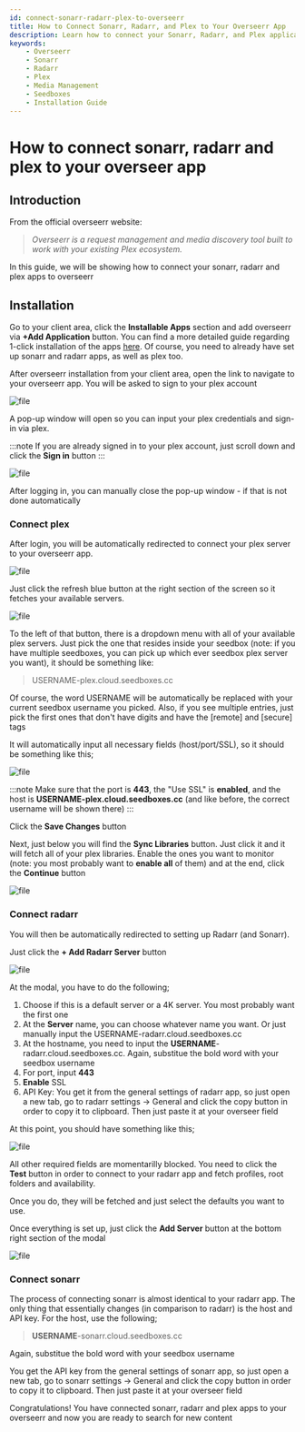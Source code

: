 ```yaml
---
id: connect-sonarr-radarr-plex-to-overseerr
title: How to Connect Sonarr, Radarr, and Plex to Your Overseerr App
description: Learn how to connect your Sonarr, Radarr, and Plex applications to your Overseerr app for seamless media management and discovery.
keywords:
    - Overseerr
    - Sonarr
    - Radarr
    - Plex
    - Media Management
    - Seedboxes
    - Installation Guide
---
```


# How to connect sonarr, radarr and plex to your overseer app

## Introduction

From the official overseerr website:
> *Overseerr is a request management and media discovery tool built to work with your existing Plex ecosystem.*

In this guide, we will be showing how to connect your sonarr, radarr and plex apps to overseerr


## Installation
Go to your client area, click the **Installable Apps** section and add overseerr via **+Add Application** button. You can find a more detailed guide regarding 1-click installation of the apps [here](./How_to_install_our_1-Click_applications.md). Of course, you need to already have set up sonarr and radarr apps, as well as plex too.

After overseerr installation from your client area, open the link to navigate to your overseerr app. You will be asked to sign to your plex account

![file](https://rapiddot-support-community-uploads.s3.amazonaws.com/uploads/image-1662456888071.20.42.jpg)

A pop-up window will open so you can input your plex credentials and sign-in via plex.

:::note
If you are already signed in to your plex account, just scroll down and click the **Sign in** button
:::

![file](https://rapiddot-support-community-uploads.s3.amazonaws.com/uploads/image-1662456906863.22.23.jpg)

After logging in, you can manually close the pop-up window - if that is not done automatically

### Connect plex

After login, you will be automatically redirected to connect your plex server to your overseerr app.

![file](https://rapiddot-support-community-uploads.s3.amazonaws.com/uploads/image-1662456976969.23.15.jpg)

Just click the refresh blue button at the right section of the screen so it fetches your available servers.

![file](https://rapiddot-support-community-uploads.s3.amazonaws.com/uploads/image-1662458169122.23.15.jpg)

To the left of that button, there is a dropdown menu with all of your available plex servers. Just pick the one that resides inside your seedbox (note: if you have multiple seedboxes, you can pick up which ever seedbox plex server you  want), it should be something like:

> USERNAME-plex.cloud.seedboxes.cc

Of course, the word USERNAME will be automatically be replaced with your current seedbox username you picked.
Also, if you see multiple entries, just pick the first ones that don't have digits and have the [remote] and [secure] tags

It will automatically input all necessary fields (host/port/SSL), so it should be something like this;

![file](https://rapiddot-support-community-uploads.s3.amazonaws.com/uploads/image-1662458195593.26.42.jpg)

:::note
Make sure that the port is **443**, the "Use SSL" is **enabled**, and the host is **USERNAME-plex.cloud.seedboxes.cc** (and like before, the correct username will be shown there)
:::

Click the **Save Changes** button

Next, just below you will find the **Sync Libraries** button. Just click it and it will fetch all of your plex libraries.
Enable the ones you want to monitor (note: you most probably want to **enable all** of them) and at the end, click the **Continue** button

![file](https://rapiddot-support-community-uploads.s3.amazonaws.com/uploads/image-1662458434729.27.22.jpg)


### Connect radarr

You will then be automatically redirected to setting up Radarr (and Sonarr).

Just click the **+ Add Radarr Server** button

![file](https://rapiddot-support-community-uploads.s3.amazonaws.com/uploads/image-1662458530167.27.47.jpg)

At the modal, you have to do the following;
1) Choose if this is a default server or a 4K server. You most probably want the first one
2) At the **Server** name, you can choose whatever name you want. Or just manually input the USERNAME-radarr.cloud.seedboxes.cc
3) At the hostname, you need to input the **USERNAME**-radarr.cloud.seedboxes.cc. Again, substitue the bold word with your seedbox username
4) For port, input **443**
5) **Enable** SSL
6) API Key: You get it from the general settings of radarr app, so just open a new tab, go to radarr settings -> General and click the copy button in order to copy it to clipboard. Then just paste it at your overseer field

At this point, you should have something like this;

![file](https://rapiddot-support-community-uploads.s3.amazonaws.com/uploads/image-1662458844782.29.10.jpg)

All other required fields are momentarilly blocked. You need to click the **Test** button in order to connect to your radarr app and fetch profiles, root folders and availability.

Once you do, they will be fetched and just select the defaults you want to use.

Once everything is set up, just click the **Add Server** button at the bottom right section of the modal

![file](https://rapiddot-support-community-uploads.s3.amazonaws.com/uploads/image-1662459054360.33.09.jpg)


### Connect sonarr

The process of connecting sonarr is almost identical to your radarr app.
The only thing that essentially changes (in comparison to radarr) is the host and API key. For the host, use the following;

> **USERNAME**-sonarr.cloud.seedboxes.cc

Again, substitue the bold word with your seedbox username 

You get the API key from the general settings of sonarr app, so just open a new tab, go to sonarr settings -> General and click the copy button in order to copy it to clipboard. Then just paste it at your overseer field

Congratulations! You have connected sonarr, radarr and plex apps to your overseerr and now you are ready to search for new content